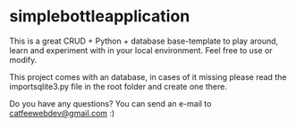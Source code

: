 # simplebottleapplication
This is a great CRUD + Python + database base-template to play around, learn and experiment with in your local environment. Feel free to use or modify.

This project comes with an database, in cases of it missing please read the importsqlite3.py file in the root folder and create one there.

Do you have any questions? You can send an e-mail to catfeewebdev@gmail.com :)
